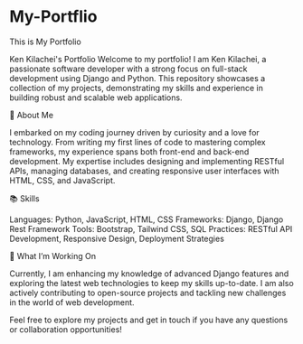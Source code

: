 # My-Portflio
This is My Portfolio

Ken Kilachei's Portfolio
Welcome to my portfolio! I am Ken Kilachei, a passionate software developer with a strong focus on full-stack development using Django and Python. This repository showcases a collection of my projects, demonstrating my skills and experience in building robust and scalable web applications.

🚀 About Me


I embarked on my coding journey driven by curiosity and a love for technology. From writing my first lines of code to mastering complex frameworks, my experience spans both front-end and back-end development. My expertise includes designing and implementing RESTful APIs, managing databases, and creating responsive user interfaces with HTML, CSS, and JavaScript.


📚 Skills



Languages: Python, JavaScript, HTML, CSS
Frameworks: Django, Django Rest Framework
Tools: Bootstrap, Tailwind CSS, SQL
Practices: RESTful API Development, Responsive Design, Deployment Strategies


🌟 What I’m Working On


Currently, I am enhancing my knowledge of advanced Django features and exploring the latest web technologies to keep my skills up-to-date. I am also actively contributing to open-source projects and tackling new challenges in the world of web development.

Feel free to explore my projects and get in touch if you have any questions or collaboration opportunities!

